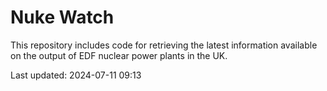 # Nuke Watch

This repository includes code for retrieving the latest information available on the output of EDF nuclear power plants in the UK.

Last updated: 2024-07-11 09:13